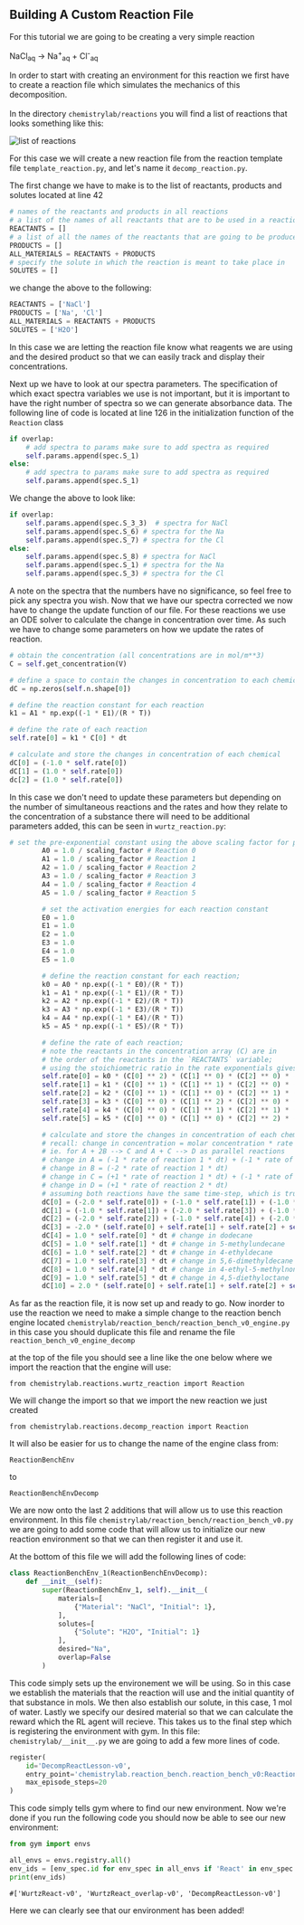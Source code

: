 ## Building A Custom Reaction File

For this tutorial we are going to be creating a very simple reaction 

NaCl<sub>aq</sub> ->  Na<sup>+</sup><sub>aq</sub> + Cl<sup>-</sup><sub>aq</sub>

In order to start with creating an environment for this reaction we first have to create a reaction file which simulates
the mechanics of this decomposition. </br></br> In the directory ```chemistrylab/reactions``` you will find a list of
reactions that looks something like this:

![list of reactions](../sample_figures/tutorial/reaction_list.png)

For this case we will create a new reaction file from the reaction template file ```template_reaction.py```,
and let's name it ```decomp_reaction.py```.

The first change we have to make is to the list of reactants, products and solutes located at line 42

```python
# names of the reactants and products in all reactions
# a list of the names of all reactants that are to be used in a reaction
REACTANTS = []
# a list of all the names of the reactants that are going to be produced by the reaction
PRODUCTS = []
ALL_MATERIALS = REACTANTS + PRODUCTS
# specify the solute in which the reaction is meant to take place in
SOLUTES = []
```
we change the above to the following:
```python
REACTANTS = ['NaCl']
PRODUCTS = ['Na', 'Cl']
ALL_MATERIALS = REACTANTS + PRODUCTS
SOLUTES = ['H2O']
```

In this case we are letting the reaction file know what reagents we are using and the desired product so that we can
easily track and display their concentrations.

Next up we have to look at our spectra parameters. The specification of which exact spectra variables we use is not
important, but it is important to have the right number of spectra so we can generate absorbance data. The following
line of code is located at line 126 in the initialization function of the `Reaction` class
```python
if overlap:
    # add spectra to params make sure to add spectra as required
    self.params.append(spec.S_1)
else:
    # add spectra to params make sure to add spectra as required
    self.params.append(spec.S_1)
```

We change the above to look like:

```python
if overlap:
    self.params.append(spec.S_3_3)  # spectra for NaCl
    self.params.append(spec.S_6) # spectra for the Na
    self.params.append(spec.S_7) # spectra for the Cl
else:
    self.params.append(spec.S_8) # spectra for NaCl
    self.params.append(spec.S_1) # spectra for the Na
    self.params.append(spec.S_3) # spectra for the Cl
```
A note on the spectra that the numbers have no significance, so feel free to pick any spectra you wish. 
Now that we have our spectra corrected we now have to change the update function of our file. For these reactions we use
an ODE solver to calculate the change in concentration over time. As such we have to change some parameters on how we
update the rates of reaction.

```python
# obtain the concentration (all concentrations are in mol/m**3)
C = self.get_concentration(V)

# define a space to contain the changes in concentration to each chemical
dC = np.zeros(self.n.shape[0])

# define the reaction constant for each reaction
k1 = A1 * np.exp((-1 * E1)/(R * T))

# define the rate of each reaction
self.rate[0] = k1 * C[0] * dt

# calculate and store the changes in concentration of each chemical
dC[0] = (-1.0 * self.rate[0])
dC[1] = (1.0 * self.rate[0])
dc[2] = (1.0 * self.rate[0])
```

In this case we don't need to update these parameters but depending on the number of simultaneous reactions
and the rates and how they relate to the concentration of a substance there will need to be additional parameters added,
this can be seen in `wurtz_reaction.py`:

```python
# set the pre-exponential constant using the above scaling factor for proper dimensionality
        A0 = 1.0 / scaling_factor # Reaction 0
        A1 = 1.0 / scaling_factor # Reaction 1
        A2 = 1.0 / scaling_factor # Reaction 2
        A3 = 1.0 / scaling_factor # Reaction 3
        A4 = 1.0 / scaling_factor # Reaction 4
        A5 = 1.0 / scaling_factor # Reaction 5

        # set the activation energies for each reaction constant
        E0 = 1.0
        E1 = 1.0
        E2 = 1.0
        E3 = 1.0
        E4 = 1.0
        E5 = 1.0

        # define the reaction constant for each reaction;
        k0 = A0 * np.exp((-1 * E0)/(R * T))
        k1 = A1 * np.exp((-1 * E1)/(R * T))
        k2 = A2 * np.exp((-1 * E2)/(R * T))
        k3 = A3 * np.exp((-1 * E3)/(R * T))
        k4 = A4 * np.exp((-1 * E4)/(R * T))
        k5 = A5 * np.exp((-1 * E5)/(R * T))

        # define the rate of each reaction;
        # note the reactants in the concentration array (C) are in
        # the order of the reactants in the `REACTANTS` variable;
        # using the stoichiometric ratio in the rate exponentials gives the following rates:
        self.rate[0] = k0 * (C[0] ** 2) * (C[1] ** 0) * (C[2] ** 0) * (C[3] ** 1)
        self.rate[1] = k1 * (C[0] ** 1) * (C[1] ** 1) * (C[2] ** 0) * (C[3] ** 1)
        self.rate[2] = k2 * (C[0] ** 1) * (C[1] ** 0) * (C[2] ** 1) * (C[3] ** 1)
        self.rate[3] = k3 * (C[0] ** 0) * (C[1] ** 2) * (C[2] ** 0) * (C[3] ** 1)
        self.rate[4] = k4 * (C[0] ** 0) * (C[1] ** 1) * (C[2] ** 1) * (C[3] ** 1)
        self.rate[5] = k5 * (C[0] ** 0) * (C[1] ** 0) * (C[2] ** 2) * (C[3] ** 1)

        # calculate and store the changes in concentration of each chemical;
        # recall: change in concentration = molar concentration * rate * dt
        # ie. for A + 2B --> C and A + C --> D as parallel reactions
        # change in A = (-1 * rate of reaction 1 * dt) + (-1 * rate of reaction 2 * dt)
        # change in B = (-2 * rate of reaction 1 * dt)
        # change in C = (+1 * rate of reaction 1 * dt) + (-1 * rate of reaction 2 * dt)
        # change in D = (+1 * rate of reaction 2 * dt)
        # assuming both reactions have the same time-step, which is true for all reactions in this file
        dC[0] = (-2.0 * self.rate[0]) + (-1.0 * self.rate[1]) + (-1.0 * self.rate[2]) * dt # change in 1-chlorohexane
        dC[1] = (-1.0 * self.rate[1]) + (-2.0 * self.rate[3]) + (-1.0 * self.rate[4]) * dt # change in 2-chlorohexane
        dC[2] = (-2.0 * self.rate[2]) + (-1.0 * self.rate[4]) + (-2.0 * self.rate[5]) * dt # change in 3-chlorohexane
        dC[3] = -2.0 * (self.rate[0] + self.rate[1] + self.rate[2] + self.rate[3] + self.rate[4] + self.rate[5]) * dt # change in Na
        dC[4] = 1.0 * self.rate[0] * dt # change in dodecane
        dC[5] = 1.0 * self.rate[1] * dt # change in 5-methylundecane
        dC[6] = 1.0 * self.rate[2] * dt # change in 4-ethyldecane
        dC[7] = 1.0 * self.rate[3] * dt # change in 5,6-dimethyldecane
        dC[8] = 1.0 * self.rate[4] * dt # change in 4-ethyl-5-methylnonane
        dC[9] = 1.0 * self.rate[5] * dt # change in 4,5-diethyloctane
        dC[10] = 2.0 * (self.rate[0] + self.rate[1] + self.rate[2] + self.rate[3] + self.rate[4] + self.rate[5]) * dt # change in NaCl
```

As far as the reaction file, it is now set up and ready to go. Now inorder to use the reaction we need to make a simple
change to the reaction bench engine located ```chemistrylab/reaction_bench/reaction_bench_v0_engine.py``` in this case
you should duplicate this file and rename the file ```reaction_bench_v0_engine_decomp```

at the top of the file you should see a line like the one below where we import the reaction that the engine will use:

```from chemistrylab.reactions.wurtz_reaction import Reaction```

We will change the import so that we import the new reaction we just created

```from chemistrylab.reactions.decomp_reaction import Reaction```

It will also be easier for us to change the name of the engine class from:

```ReactionBenchEnv```

to

```ReactionBenchEnvDecomp```

We are now onto the last 2 additions that will allow us to use this reaction environment. In this file 
```chemistrylab/reaction_bench/reaction_bench_v0.py``` we are going to add some code that will allow us to initialize
our new reaction environment so that we can then register it and use it.

At the bottom of this file we will add the following lines of code:

```python
class ReactionBenchEnv_1(ReactionBenchEnvDecomp):
    def __init__(self):
        super(ReactionBenchEnv_1, self).__init__(
            materials=[
                {"Material": "NaCl", "Initial": 1},
            ],
            solutes=[
                {"Solute": "H2O", "Initial": 1}
            ],
            desired="Na",
            overlap=False
        )
```

This code simply sets up the environement we will be using. So in this case we establish the materials that the reaction
will use and the initial quantity of that substance in mols. We then also establish our solute, in this case, 1 mol of
water. Lastly we specify our desired material so that we can calculate the reward which the RL agent will recieve.
This takes us to the final step which is registering the environment with gym. In this file: 
```chemistrylab/__init__.py``` we are going to add a few more lines of code.

```python
register(
    id='DecompReactLesson-v0',
    entry_point='chemistrylab.reaction_bench.reaction_bench_v0:ReactionBenchEnv_1',
    max_episode_steps=20
)
```

This code simply tells gym where to find our new environment. Now we're done if you run the following code you should
now be able to see our new environment:
```python
from gym import envs

all_envs = envs.registry.all()
env_ids = [env_spec.id for env_spec in all_envs if 'React' in env_spec.id]
print(env_ids)
```
```
#['WurtzReact-v0', 'WurtzReact_overlap-v0', 'DecompReactLesson-v0']
```

Here we can clearly see that our environment has been added!